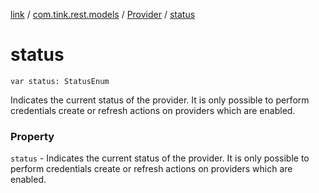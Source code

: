 [link](../../index.md) / [com.tink.rest.models](../index.md) / [Provider](index.md) / [status](./status.md)

# status

`var status: StatusEnum`

Indicates the current status of the provider. It is only possible to perform credentials create or refresh actions on providers which are enabled.

### Property

`status` - Indicates the current status of the provider. It is only possible to perform credentials create or refresh actions on providers which are enabled.